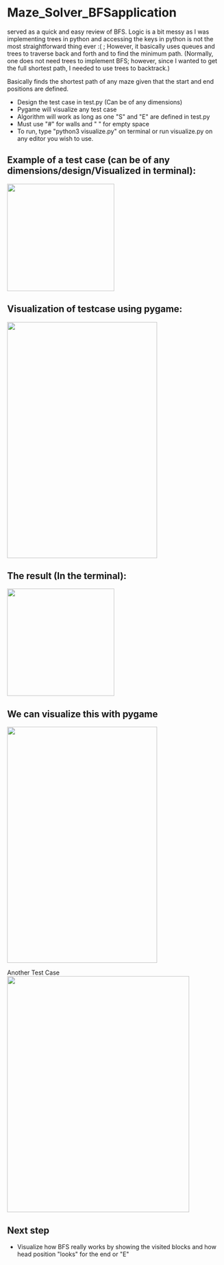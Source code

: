 # Maze_Solver_BFSapplication
served as a quick and easy review of BFS. Logic is a bit messy as I was implementing trees in python and accessing the keys in python is not the most straightforward thing ever :( ; However, it basically uses queues and trees to traverse back and forth and to find the minimum path. (Normally, one does not need trees to implement BFS; however, since I wanted to get the full shortest path, I needed to use trees to backtrack.)

Basically finds the shortest path of any maze given that the start and end positions are defined.
- Design the test case in test.py (Can be of any dimensions)
- Pygame will visualize any test case
- Algorithm will work as long as one "S" and "E" are defined in test.py
- Must use "#" for walls and " " for empty space
- To run, type "python3 visualize.py" on terminal or run visualize.py on any editor you wish to use.

## Example of a test case (can be of any dimensions/design/Visualized in terminal):
<img src = "https://github.com/yvielcastillejos/Maze_Solver_BFSapplication/blob/master/Screen%20Shot%202020-10-16%20at%203.54.04%20AM.png" height = "250" width = "250">
 
 ## Visualization of testcase using pygame:
<img src = "https://github.com/yvielcastillejos/Maze_Solver_BFSapplication/blob/master/BFS.png" height = "550" width = "350">


## The result (In the terminal):
<img src = "https://github.com/yvielcastillejos/Maze_Solver_BFSapplication/blob/master/Screen%20Shot%202020-10-16%20at%203.55.29%20AM.png" height = "250" width = "250">

## We can visualize this with pygame

<img src = "https://github.com/yvielcastillejos/Maze_Solver_BFSapplication/blob/master/BFS.gif" height = "550" width = "350">

Another Test Case                                              
<img src = "https://github.com/yvielcastillejos/Maze_Solver_BFSapplication/blob/master/BFS2.gif" height = "550" width = "425">


## Next step
- Visualize how BFS really works by showing the visited blocks and how head position "looks" for the end or "E"
